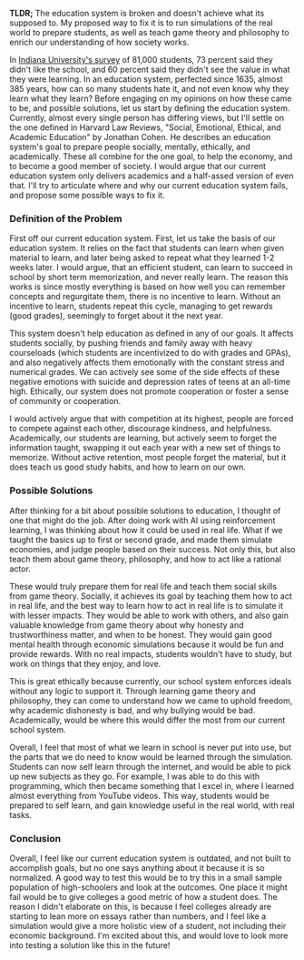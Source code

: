 **TLDR;** The education system is broken and doesn't achieve what its supposed to. My proposed way to fix it is to run simulations of the real world to prepare students, as well as teach game theory and philosophy to enrich our understanding of how society works.

In [Indiana University's survey](https://www.nais.org/Articles/Documents/NCGS%2520Presentation-Jun2013.pdf) of 81,000 students, 73 percent said they didn't like the school, and 60 percent said they didn't see the value in what they were learning. In an education system, perfected since 1635, almost 385 years, how can so many students hate it, and not even know why they learn what they learn? Before engaging on my opinions on how these came to be, and possible solutions, let us start by defining the education system. Currently, almost every single person has differing views, but I'll settle on the one defined in Harvard Law Reviews, "Social, Emotional, Ethical, and Academic Education" by Jonathan Cohen. He describes an education system's goal to prepare people socially, mentally, ethically, and academically. These all combine for the one goal, to help the economy, and to become a good member of society. I would argue that our current education system only delivers academics and a half-assed version of even that. I'll try to articulate where and why our current education system fails, and propose some possible ways to fix it.

### Definition of the Problem

First off our current education system. First, let us take the basis of our education system. It relies on the fact that students can learn when given material to learn, and later being asked to repeat what they learned 1-2 weeks later. I would argue, that an efficient student, can learn to succeed in school by short term memorization, and never really learn. The reason this works is since mostly everything is based on how well you can remember concepts and regurgitate them, there is no incentive to learn. Without an incentive to learn, students repeat this cycle, managing to get rewards (good grades), seemingly to forget about it the next year.

This system doesn't help education as defined in any of our goals. It affects students socially, by pushing friends and family away with heavy courseloads (which students are incentivized to do with grades and GPAs), and also negatively affects them emotionally with the constant stress and numerical grades. We can actively see some of the side effects of these negative emotions with suicide and depression rates of teens at an all-time high. Ethically, our system does not promote cooperation or foster a sense of community or cooperation.

I would actively argue that with competition at its highest, people are forced to compete against each other, discourage kindness, and helpfulness. Academically, our students are learning, but actively seem to forget the information taught, swapping it out each year with a new set of things to memorize. Without active retention, most people forget the material, but it does teach us good study habits, and how to learn on our own.

### Possible Solutions

After thinking for a bit about possible solutions to education, I thought of one that might do the job. After doing work with AI using reinforcement learning, I was thinking about how it could be used in real life. What if we taught the basics up to first or second grade, and made them simulate economies, and judge people based on their success. Not only this, but also teach them about game theory, philosophy, and how to act like a rational actor.

These would truly prepare them for real life and teach them social skills from game theory. Socially, it achieves its goal by teaching them how to act in real life, and the best way to learn how to act in real life is to simulate it with lesser impacts. They would be able to work with others, and also gain valuable knowledge from game theory about why honesty and trustworthiness matter, and when to be honest. They would gain good mental health through economic simulations because it would be fun and provide rewards. With no real impacts, students wouldn't have to study, but work on things that they enjoy, and love.

This is great ethically because currently, our school system enforces ideals without any logic to support it. Through learning game theory and philosophy, they can come to understand how we came to uphold freedom, why academic dishonesty is bad, and why bullying would be bad. Academically, would be where this would differ the most from our current school system.

Overall, I feel that most of what we learn in school is never put into use, but the parts that we do need to know would be learned through the simulation. Students can now self learn through the internet, and would be able to pick up new subjects as they go. For example, I was able to do this with programming, which then became something that I excel in, where I learned almost everything from YouTube videos. This way, students would be prepared to self learn, and gain knowledge useful in the real world, with real tasks.

### Conclusion

Overall, I feel like our current education system is outdated, and not built to accomplish goals, but no one says anything about it because it is so normalized. A good way to test this would be to try this in a small sample population of high-schoolers and look at the outcomes. One place it might fail would be to give colleges a good metric of how a student does. The reason I didn't elaborate on this, is because I feel colleges already are starting to lean more on essays rather than numbers, and I feel like a simulation would give a more holistic view of a student, not including their economic background. I'm excited about this, and would love to look more into testing a solution like this in the future!
